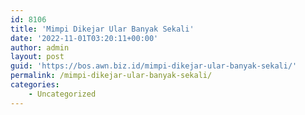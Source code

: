 ```yaml
---
id: 8106
title: 'Mimpi Dikejar Ular Banyak Sekali'
date: '2022-11-01T03:20:11+00:00'
author: admin
layout: post
guid: 'https://bos.awn.biz.id/mimpi-dikejar-ular-banyak-sekali/'
permalink: /mimpi-dikejar-ular-banyak-sekali/
categories:
    - Uncategorized
---
```



